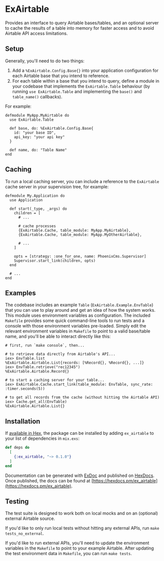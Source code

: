 # ExAirtable

Provides an interface to query Airtable bases/tables, and an optional server to cache the results of a table into memory for faster access and to avoid Airtable API access limitations.

## Setup

Generally, you'll need to do two things:

1. Add a `%ExAirtable.Config.Base{}` into your application configuration for each Airtable base that you intend to reference.
2. For each table within a base that you intend to query, define a module in your codebase that implements the `ExAirtable.Table` behaviour (by running `use ExAirtable.Table` and implementing the `base()` and `table_name()` callbacks).

For example:

    defmodule MyApp.MyAirtable do
      use ExAirtable.Table

      def base, do: %ExAirtable.Config.Base{
        id: "your base ID",
        api_key: "your api key"
      }

      def name, do: "Table Name"
    end

## Caching

To run a local caching server, you can include a reference to the `ExAirtable` cache server in your supervision tree, for example:

    defmodule My.Application do
      use Application

      def start(_type, _args) do
        children = [
          # ...

          # cache processes
          {ExAirtable.Cache, table_module: MyApp.MyAirtable},
          {ExAirtable.Cache, table_module: MyApp.MyOtherAirtable},

          # ...
        ]

        opts = [strategy: :one_for_one, name: PhoenixCms.Supervisor]
        Supervisor.start_link(children, opts)
      end

      # ...
    end

## Examples

The codebase includes an example `Table` (`ExAirtable.Example.EnvTable`) that you can use to play around and get an idea of how the system works. This module uses environment variables as configuration. The included `Makefile` provides some quick command-line tools to run tests and a console with those environment variables pre-loaded. Simply edit the relevant environment variables in `Makefile` to point to a valid base/table name, and you'll be able to interact directly like this:

    # first, run `make console`, then...
    
    # to retrieve data directly from Airtable's API...
    iex> EnvTable.list
    %ExAirtable.Airtable.List{records: [%Record{}, %Record{}, ...]}
    iex> EnvTable.retrieve("rec12345")
    %ExAirtable.Airtable.Record{}

    # to start a caching server for your table...
    iex> ExAirtable.Cache.start_link(table_module: EnvTable, sync_rate: :timer.seconds(5))

    # to get all records from the cache (without hitting the Airtable API)
    iex> Cache.get_all(EnvTable)
    %ExAirtable.Airtable.List{}
      
## Installation

If [available in Hex](https://hex.pm/docs/publish), the package can be installed
by adding `ex_airtable` to your list of dependencies in `mix.exs`:

```elixir
def deps do
  [
    {:ex_airtable, "~> 0.1.0"}
  ]
end
```

Documentation can be generated with [ExDoc](https://github.com/elixir-lang/ex_doc)
and published on [HexDocs](https://hexdocs.pm). Once published, the docs can
be found at [https://hexdocs.pm/ex_airtable](https://hexdocs.pm/ex_airtable).

## Testing

The test suite is designed to work both on local mocks and on an (optional) external Airtable source.

If you'd like to only run local tests without hitting any external APIs, run `make tests_no_external`.

If you'd like to run external APIs, you'll need to update the environment variables in the `Makefile` to point to your example Airtable.  After updating the test environment data in `Makefile`, you can run `make tests`.
